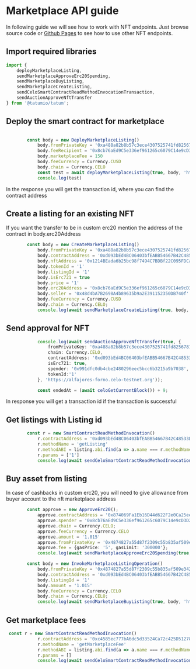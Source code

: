 # Marketplace API guide

In following guide we will see how to work with NFT endpoints. Just browse source code
or [Github Pages](https://tatumio.github.io/tatum-js/) to see how to use other NFT endpoints.

## Import required libraries

```typescript
import { 
    deployMarketplaceListing,
    sendMarketplaceApproveErc20Spending,
    sendMarketplaceBuyListing,
    sendMarketplaceCreateListing,
    sendCeloSmartContractReadMethodInvocationTransaction,
    sendAuctionApproveNftTransfer
} from '@tatumio/tatum';
```

## Deploy the smart contract for marketplace

```typescript

        const body = new DeployMarketplaceListing()
            body.fromPrivateKey = '0xa488a82b8b57c3ece4307525741fd8256781906c5fad948b85f1d63000948236'
            body.feeRecipient = '0x8cb76aEd9C5e336ef961265c6079C14e9cD3D2eA'
            body.marketplaceFee = 150
            body.feeCurrency = Currency.CUSD
            body.chain = Currency.CELO
            const test = await deployMarketplaceListing(true, body, 'https://alfajores-forno.celo-testnet.org')
            console.log(test)
```

In the response you will get the transaction id, where you can find the contract address

## Create a listing for an existing NFT
If you want the transfer to be in custom erc20 mention the address of the contract in body.erc20Address

```typescript
        const body = new CreateMarketplaceListing()
            body.fromPrivateKey = '0xa488a82b8b57c3ece4307525741fd8256781906c5fad948b85f1d63000948236'
            body.contractAddress = '0xd093bEd4BC06403bfEABB54667B42C48533D3Fd9'
            body.nftAddress = '0x1214BEada6b25bc98f7494C7BDBf22C095FDCaBD'
            body.tokenId = '1'
            body.listingId = '1'
            body.isErc721 = true
            body.price = '1'
            body.erc20Address = '0x8cb76aEd9C5e336ef961265c6079C14e9cD3D2eA'
            body.seller = '0x48d4bA7B2698A4b89635b9a2E391152350DB740f'
            body.feeCurrency = Currency.CUSD
            body.chain = Currency.CELO;
            console.log(await sendMarketplaceCreateListing(true, body, 'https://alfajores-forno.celo-testnet.org'));
```
## Send approval for NFT

```typescript
            console.log(await sendAuctionApproveNftTransfer(true, {
                fromPrivateKey: '0xa488a82b8b57c3ece4307525741fd8256781906c5fad948b85f1d63000948236',
                chain: Currency.CELO,
                contractAddress: '0xd093bEd4BC06403bfEABB54667B42C48533D3Fd9',
                isErc721: true,
                spender: '0x991dfc0db4cbe2480296eec5bcc6b3215a9b7038',
                tokenId:'1'
            }, 'https://alfajores-forno.celo-testnet.org'));

            const endedAt = (await celoGetCurrentBlock()) + 9;
```


In response you will get a transaction id if the transaction is successful

## Get listings with Listing id
```typescript
        const r = new SmartContractReadMethodInvocation()
            r.contractAddress = '0xd093bEd4BC06403bfEABB54667B42C48533D3Fd9'
            r.methodName = 'getListing'
            r.methodABI = listing.abi.find(a => a.name === r.methodName)
            r.params = ['1']
            console.log(await sendCeloSmartContractReadMethodInvocationTransaction(true, r, 'https://alfajores-forno.celo-testnet.org'))
```

## Buy asset from listing
In case of cashbacks in custom erc20, you will need to give allowance from buyer account to the nft marketplace address

```typescript
        const approve = new ApproveErc20();
            approve.contractAddress = '0x874069Fa1Eb16D44d622F2e0Ca25eeA172369bC1';
            approve.spender = '0x8cb76aEd9C5e336ef961265c6079C14e9cD3D2eA';
            approve.chain = Currency.CELO;
            approve.feeCurrency = Currency.CELO
            approve.amount = '1.015'
            approve.fromPrivateKey = '0x4874827a55d87f2309c55b835af509e3427aa4d52321eeb49a2b93b5c0f8edfb'
            approve.fee = {gasPrice: '5', gasLimit: '300000'};
            console.log(await sendMarketplaceApproveErc20Spending(true, approve, 'https://alfajores-forno.celo-testnet.org'));

        const body = new InvokeMarketplaceListingOperation()
            body.fromPrivateKey = '0x4874827a55d87f2309c55b835af509e3427aa4d52321eeb49a2b93b5c0f8edfb'
            body.contractAddress = '0xd093bEd4BC06403bfEABB54667B42C48533D3Fd9'
            body.listingId = '1'
            body.amount = '1.015'
            body.feeCurrency = Currency.CELO
            body.chain = Currency.CELO;
            console.log(await sendMarketplaceBuyListing(true, body, 'https://alfajores-forno.celo-testnet.org'));
```

## Get marketplace fees
```typescript
 const r = new SmartContractReadMethodInvocation()
            r.contractAddress = '0xc4585ec777bA6dc5d33524Ca72c425D512780C31'
            r.methodName = 'getMarketplaceFee'
            r.methodABI = listing.abi.find(a => a.name === r.methodName)
            r.params = []
            console.log(await sendCeloSmartContractReadMethodInvocationTransaction(r, 'https://data-seed-prebsc-2-s1.binance.org:8545'))
```